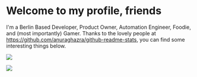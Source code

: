 # Welcome to my profile, friends

I'm a Berlin Based Developer, Product Owner, Automation Engineer, Foodie, and (most importantly) Gamer.  Thanks to the lovely people at https://github.com/anuraghazra/github-readme-stats, you can find some interesting things below.

![](https://github-readme-stats.vercel.app/api?username=ellman121&count_private=true&show_icons=true&card_width=495)

![](https://github-readme-stats.vercel.app/api/top-langs/?username=ellman121&card_width=495)
